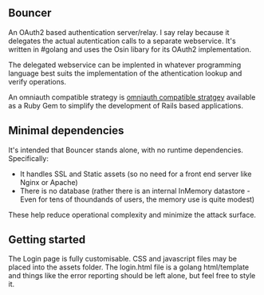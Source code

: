 ## Bouncer

An OAuth2 based authentication server/relay.  I say relay because it delegates the actual autentication calls to a separate webservice. It's written in #golang and uses the Osin libary for its OAuth2 implementation.

The delegated webservice can be implented in whatever programming language best suits the implementation of the athentication lookup and verify operations.

An omniauth compatible strategy is [omniauth compatible stratgey](https://github.com/sourdoughlabs/omniauth-bouncer) available as a Ruby Gem to simplify the development of Rails based applications.

## Minimal dependencies

It's intended that Bouncer stands alone, with no runtime dependencies.  Specifically:

* It handles SSL and Static assets (so no need for a front end server like Nginx or Apache)
* There is no database (rather there is an internal InMemory datastore - Even for tens of thoundands  of users, the memory use is quite modest)

These help reduce operational complexity and minimize the attack surface.

## Getting started

The Login page is fully customisable. CSS and javascript files may be placed into the assets folder.  The login.html file is a golang html/template and things like the error reporting should be left alone, but feel free to style it.
